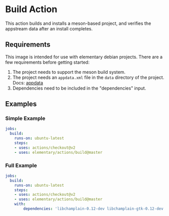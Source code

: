 # Build Action

This action builds and installs a meson-based project, and verifies the appstream data after an install completes.

## Requirements

This image is intended for use with elementary debian projects. There are a few requirements before getting started:

  1. The project needs to support the meson build system.
  2. The project needs an `appdata.xml` file in the `data` directory of the project. Docs: [appdata](https://elementary.io/docs/code/getting-started#appdata)
  3. Dependencies need to be included in the "dependencies" input.

## Examples

### Simple Example

```yaml
jobs:
  build:
    runs-on: ubuntu-latest
    steps:
    - uses: actions/checkout@v2
    - uses: elementary/actions/build@master
```

### Full Example

```yaml
jobs:
  build:
    runs-on: ubuntu-latest
    steps:
    - uses: actions/checkout@v2
    - uses: elementary/actions/build@master
    with:
        dependencies: 'libchamplain-0.12-dev libchamplain-gtk-0.12-dev libclutter-1.0-dev libecal1.2-dev libedataserverui1.2-dev libfolks-dev libgee-0.8-dev libgeocode-glib-dev libgeoclue-2-dev libglib2.0-dev libgranite-dev libgtk-3-dev libical-dev'
